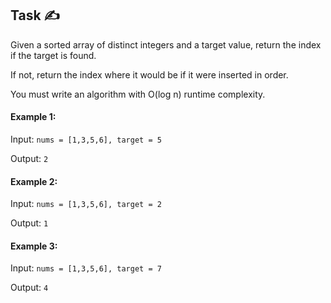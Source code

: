 ## Task ✍
Given a sorted array of distinct integers and a target value, return the index if the target is found. 

If not, return the index where it would be if it were inserted in order.

You must write an algorithm with O(log n) runtime complexity.

#### Example 1:
Input: ```nums = [1,3,5,6], target = 5```

Output: ```2```

#### Example 2:
Input: ```nums = [1,3,5,6], target = 2```

Output: ```1```

#### Example 3:
Input: ```nums = [1,3,5,6], target = 7```

Output: ```4```

